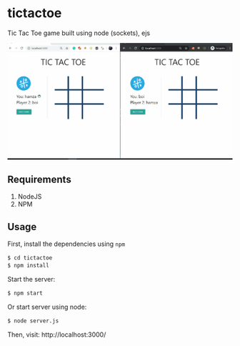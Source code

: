 # tictactoe
Tic Tac Toe game built using node (sockets), ejs

![Event Management App](https://github.com/hamzaavvan/tictactoe/blob/master/ss/tictactoev1.0.gif)


## Requirements
1. NodeJS
2. NPM

## Usage
First, install the dependencies using `npm`
```bash
$ cd tictactoe
$ npm install
```

Start the server:
```bash
$ npm start
```

Or start server using node:
```bash
$ node server.js
```

Then, visit: http://localhost:3000/
